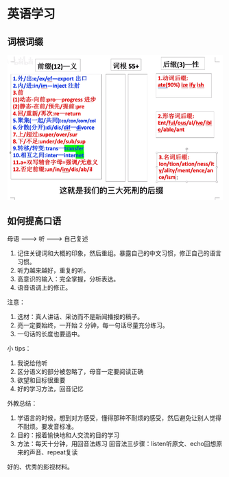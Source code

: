 # 英语学习

## 词根词缀

![前缀后缀](./images/2023-05-08-08-02-58.png)

## 如何提高口语

母语 ---> 听 ---> 自己复述

1. 记住关键词和大概的印象，然后重组。暴露自己的中文习惯，修正自己的语言习惯。
2. 听力越来越好，重复的听。
3. 高意识的输入：完全掌握，分析表达。
4. 语音语调上的修正。

注意：

1. 选材：真人讲话、采访而不是新闻播报的稿子。
2. 亮一定要始终，一开始 2 分钟，每一句话尽量充分练习。
3. 一句话的长度也要适中。

小 tips：

1. 我说给他听
2. 区分语义的部分被忽略了，母音一定要阅读正确
3. 欲望和目标很重要
4. 好的学习方法，回音记忆

外教总结：

1. 学语言的时候，想到对方感受，懂得那种不耐烦的感受，然后避免让别人觉得不耐烦。要发音标准。
2. 目的：报着愉快地和人交流的目的学习
3. 方法：每天十分钟，用回音法练习
回音法三步骤：listen听原文、echo回想原来的声音、repeat复读

好的、优秀的影视材料。

